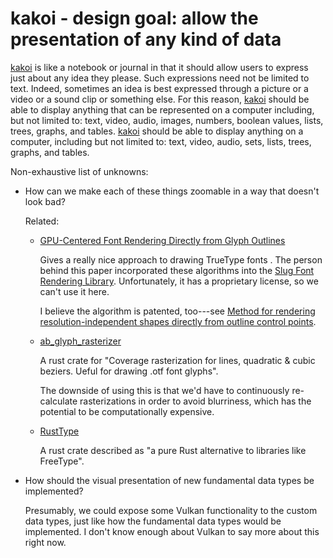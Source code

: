 # kakoi - design goal: allow the presentation of any kind of data #

[kakoi](kakoi.html) is like a notebook or journal in that it should allow users
to express just about any idea they please. Such expressions need not be limited
to text. Indeed, sometimes an idea is best expressed through a picture or a
video or a sound clip or something else. For this reason, [kakoi](kakoi.html)
should be able to display anything that can be represented on a computer
including, but not limited to: text, video, audio, images, numbers, boolean
values, lists, trees, graphs, and tables. [kakoi](kakoi.html) should be able to
display anything on a computer, including but not limited to: text, video,
audio, sets, lists, trees, graphs, and tables.

Non-exhaustive list of unknowns:

- How can we make each of these things zoomable in a way that doesn't look bad?
  
  Related:
  - [GPU-Centered Font Rendering Directly from Glyph Outlines](http://jcgt.org/published/0006/02/02/paper.pdf)
  
    Gives a really nice approach to drawing TrueType fonts . The person behind
    this paper incorporated these algorithms into the [Slug Font Rendering
    Library](https://sluglibrary.com/). Unfortunately, it has a proprietary
    license, so we can't use it here.
    
    I believe the algorithm is patented, too---see [Method for rendering
    resolution-independent shapes directly from outline control
    points](https://patents.google.com/patent/US10373352B1).
  - [ab_glyph_rasterizer](https://crates.io/crates/ab_glyph_rasterizer)
  
    A rust crate for "Coverage rasterization for lines, quadratic & cubic
    beziers. Ueful for drawing .otf font glyphs".
    
    The downside of using this is that we'd have to continuously re-calculate
    rasterizations in order to avoid blurriness, which has the potential to be
    computationally expensive.
  - [RustType](https://crates.io/crates/rusttype)
  
    A rust crate described as "a pure Rust alternative to libraries like
    FreeType".

- How should the visual presentation of new fundamental data types be
  implemented?

  Presumably, we could expose some Vulkan functionality to the custom data
  types, just like how the fundamental data types would be implemented. I don't
  know enough about Vulkan to say more about this right now.
